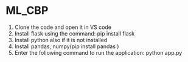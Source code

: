 # ML_CBP

1) Clone the code and open it in VS code
2) Install flask using the command:
pip install flask
3) Install python also if it is not installed
4) Install pandas, numpy(pip install pandas )
5) Enter the following command to run the application:
python app.py
